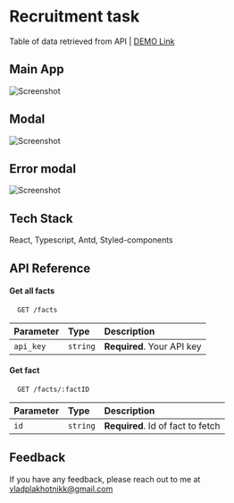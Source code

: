 # Recruitment task

Table of data retrieved from API | [DEMO Link](https://test-inovatica.vercel.app/)

## Main App

![Screenshot](https://snipboard.io/pGJLEf.jpg)

## Modal

![Screenshot](https://snipboard.io/UT9iua.jpg)

## Error modal

![Screenshot](https://snipboard.io/BNHEJ8.jpg)

## Tech Stack

React, Typescript, Antd, Styled-components

## API Reference

#### Get all facts

```http
  GET /facts
```

| Parameter | Type     | Description                |
| :-------- | :------- | :------------------------- |
| `api_key` | `string` | **Required**. Your API key |

#### Get fact

```http
  GET /facts/:factID
```

| Parameter | Type     | Description                       |
| :-------- | :------- | :-------------------------------- |
| `id`      | `string` | **Required**. Id of fact to fetch |

## Feedback

If you have any feedback, please reach out to me at vladplakhotnikk@gmail.com
